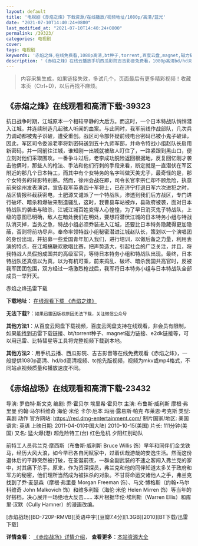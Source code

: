 ```yaml
---
layout: default
title: '电视剧《赤焰之烽》下载资源/在线播放/视频地址/1080p/高清/蓝光'
date: "2021-07-10T14:40:24+0800"
last_modified_at: "2021-07-10T14:40:24+0800"
permalink: /39323/
categories: 电视剧
cover:
tags: 电视剧
keywords: '赤焰之烽,在线免费看,1080p高清,bt种子,torrent,百度云盘,magnet,磁力链,迅雷下载资源'
description: '《赤焰之烽》在线云播放手机西瓜影院吉吉影音免费看，1080p高清bd/hd未删减完整版和tc抢先枪版，mkv/mp4格式，附带bt/torrent种子、magnet/磁力链、百度云盘、网盘资源迅雷下载链接'
---
```


>内容采集生成，如果链接失效，多试几个，页面最后有更多精彩视频！收藏本页（Ctrl+D)，以后再找不麻烦。


## 《赤焰之烽》在线观看和高清下载-39323

抗日战争时期，江城原本一个相较平静的大后方。而这时，一个日本特战队悄悄潜入江城，并连续制造几起骇人听闻的血案。与此同时，我军前线作战部队，几次兵力调动都被鬼子识破，遭受重创。战区司令部怀疑前线电台密码已被小鬼子破译，因此，军区司令委派老李将新密码送到五十九师军部，并命令特战小组赵队长启用新密码，并一同前往江城，谁知刚一出城就被敌人盯住了，一路紧跟到黑山口，便立刻对他们采取围攻。一番争斗过后，老李成功脱险返回根据地，反复回忆刚才袭击他俩时，那些人的枪法、手法和他们行刺的手段来看，断定就是一直潜伏在军区附近的那几个日本特工，而其中有个女特务的名字叫做天美尤子，最奇怪的是，那个女特务的背影特别熟。然而，徐州会战在即，司令长官李宗仁却不顾危险，执意前来徐州发表演讲，宣告我军英勇四十军将士，已在济宁打退日军六次进犯之时，战区情报科截获密电，土肥源又谴派了一个特战队，渗透到我们后方战区，专门进行破坏、暗杀和爆破来制造骚乱，这时，我曹县车站被炸，县政府被袭，面对日本特战队的袭击与暗杀，江城江城百姓变得人心惶惶，为了早日消灭鬼子特战队，上级的意图已明确，敌人在暗处我们在明处，要想将潜伏江城的日本特务小组与特战队消灭掉，当务之急，特战小组必须乔装进入江城，还要比日本特务隐藏得更加隐蔽，否则将前功尽弃。奉命率领特战小组秘密潜进江城赵队长，策划以一个演唱团的身份出现，并招募一些爱国青年加入我们，进行培训，以做后备之力量，利用表演的特点，在江城搞联欢歌唱比赛，把声势造大，引起社会的广泛关注，并且，将我特战人员假扮成国共的高级军官，等待日本特务小组和特战队出现。最终，日本特战队还真信以为真，以为有机可乘，前来捣乱、破坏、暗杀我国共高官时，反被我军团团包围，双方经过一场激烈枪战后，我军将日本特务小组与日本特战队全部成员一举歼灭。<!---剧情end--->


赤焰之烽迅雷下载

**下载地址**： [在线观看下载 《赤焰之烽》](https://www.993dy.com//vod-detail-id-13015.html) 


**无法下载?**：`如果迅雷因版权原因无法下载，关注微信公众号 `

**其他方法1**：从百度云网盘下载视频，百度云网盘支持在线观看，非会员有限制，如果能找到迅雷下载链接、bt/torrent种子、magnet磁力链接、e2dk链接等，可以用迅雷、比特彗星等工具将完整视频下载到本地。

**其他方法2**：用手机云播、西瓜影院、吉吉影音等在线免费观看《赤焰之烽》，一般提供1080p高清、hd/bd高清视频、tc抢先版视频，视频为mkv或mp4格式，不同站点视频质量和播放速度不同。


## 《赤焰战场》在线观看和高清下载-23432

导演: 罗伯特·斯文克 编剧: 乔·霍贝尔 埃里希·霍贝尔 主演: 布鲁斯·威利斯 摩根·弗里曼 约翰·马尔科维奇 海伦·米伦 卡尔·厄本 玛丽·露易斯·帕克 布莱恩·考克斯 类型: 喜剧 动作 官方网站: https://red.dmg-entertainment.com/ 制片国家/地区: 美国 语言: 英语 上映日期: 2011-04-01(中国大陆) 2010-10-15(美国) 片长: 111分钟(美国) 又名: 猛火爆(港) 超危险特工(台) 红色危机 夕阳红别动队

前特工人员弗兰克·摩西斯（布鲁斯·威利斯 Bruce Willis 饰）早年和同伴们金戈铁马，经历大风大浪，如今早已各自闲赋家中，过着优哉游哉的安逸生活。然而这份退休后的平静突然被打破，在圣诞前夜，一群全副武装的不速之客闯入弗兰克的家中，对其痛下杀手。原来，作为资深探员，弗兰克和他的同伴知道太多关于政府和军方的秘密，他们理所当然成为被抹杀的对象。不甘将命运交诸他人之手，弗兰克找到了乔·麦瑟森（摩根·弗里曼 Morgan Freeman 饰）、马文·博格斯（约翰•马尔科维奇 John Malkovich 饰）和维多利娅（海伦·米伦 Helen Mirren 饰）等当年的好搭档，决心展开一场绝地大反击…… 本片根据华伦·埃利斯（Warren Ellis）和库里·汉默（Cully Hamner）的漫画改编。


[赤焰战场][BD-720P-RMVB][英语中字][豆瓣7.4分][1.3GB][2010][BT下载/迅雷下载]

**详情查看**： [《赤焰战场》详情介绍](/movie/23432/)， **查看更多**：[本站资源大全](/movie/t/all/)

